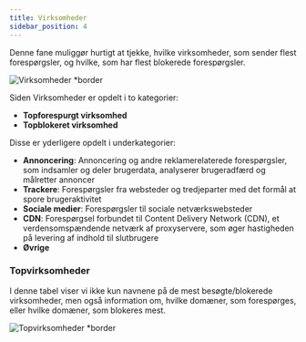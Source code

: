 ```yaml
---
title: Virksomheder
sidebar_position: 4
---
```


Denne fane muliggør hurtigt at tjekke, hvilke virksomheder, som sender flest forespørgsler, og hvilke, som har flest blokerede forespørgsler.

![Virksomheder \*border](https://cdn.adtidy.org/content/kb/dns/private/new_dns/statistics/companies.png)

Siden Virksomheder er opdelt i to kategorier:

- **Topforespurgt virksomhed**
- **Topblokeret virksomhed**

Disse er yderligere opdelt i underkategorier:

- **Annoncering**: Annoncering og andre reklamerelaterede forespørgsler, som indsamler og deler brugerdata, analyserer brugeradfærd og målretter annoncer
- **Trackere**: Forespørgsler fra websteder og tredjeparter med det formål at spore brugeraktivitet
- **Sociale medier**: Forespørgsler til sociale netværkswebsteder
- **CDN**: Forespørgsel forbundet til Content Delivery Network (CDN), et verdensomspændende netværk af proxyservere, som øger hastigheden på levering af indhold til slutbrugere
- **Øvrige**

### Topvirksomheder

I denne tabel viser vi ikke kun navnene på de mest besøgte/blokerede virksomheder, men også information om, hvilke domæner, som forespørges, eller hvilke domæner, som blokeres mest.

![Topvirksomheder \*border](https://cdn.adtidy.org/content/kb/dns/private/new_dns/statistics/top_companies_breakdown.png)
